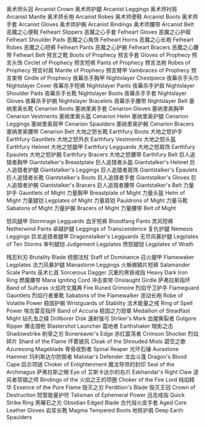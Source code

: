 奥术师头冠 Arcanist Crown
奥术师护腿 Arcanist Leggings
奥术师衬肩 Arcanist Mantle
奥术师长袍 Arcanist Robes
奥术师便鞋 Arcanist Boots
奥术师手套 Arcanist Gloves
奥术师护腕 Arcanist Bindings
奥术师腰带 Arcanist Belt
恶魔之心便鞋 Felheart Slippers
恶魔之心手套 Felheart Gloves
恶魔之心护肩 Felheart Shoulder Pads
恶魔之心角饰 Felheart Horns
恶魔之心长袍 Felheart Robes
恶魔之心短裤 Felheart Pants
恶魔之心护腕 Felheart Bracers
恶魔之心腰带 Felheart Belt
预言之靴 Boots of Prophecy
预言手套 Gloves of Prophecy
预言头饰 Circlet of Prophecy
预言短裤 Pants of Prophecy
预言法袍 Robes of Prophecy
预言衬肩 Mantle of Prophecy
预言臂甲 Vambraces of Prophecy
预言束带 Girdle of Prophecy
夜幕杀手胸甲 Nightslayer Chestpiece
夜幕杀手头巾 Nightslayer Cover
夜幕杀手短裤 Nightslayer Pants
夜幕杀手护肩 Nightslayer Shoulder Pads
夜幕杀手长靴 Nightslayer Boots
夜幕杀手手套 Nightslayer Gloves
夜幕杀手护腕 Nightslayer Bracelets
夜幕杀手腰带 Nightslayer Belt
塞纳里奥长靴 Cenarion Boots
塞纳里奥手套 Cenarion Gloves
塞纳里奥胸甲 Cenarion Vestments
塞纳里奥头盔 Cenarion Helm
塞纳里奥护腿 Cenarion Leggings
塞纳里奥肩甲 Cenarion Spaulders
塞纳里奥护腕 Cenarion Bracers
塞纳里奥腰带 Cenarion Belt
大地之怒长靴 Earthfury Boots
大地之怒护手 Earthfury Gauntlets
大地之怒外衣 Earthfury Vestments
大地之怒头盔 Earthfury Helmet
大地之怒腿甲 Earthfury Legguards
大地之怒肩饰 Earthfury Epaulets
大地之怒护腕 Earthfury Bracers
大地之怒腰带 Earthfury Belt
巨人追猎者胸甲 Giantstalker's Breastplate
巨人追猎者头盔 Giantstalker's Helmet
巨人追猎者护腿 Giantstalker's Leggings
巨人追猎者肩饰 Giantstalker's Epaulets
巨人追猎者长靴 Giantstalker's Boots
巨人追猎者手套 Giantstalker's Gloves
巨人追猎者护腕 Giantstalker's Bracers
巨人追猎者腰带 Giantstalker's Belt
力量护手 Gauntlets of Might
力量胸甲 Breastplate of Might
力量头盔 Helm of Might
力量腿铠 Legplates of Might
力量肩铠 Pauldrons of Might
力量马靴 Sabatons of Might
力量护腕 Bracers of Might
力量腰带 Belt of Might

怒风腿甲 Stormrage Legguards
血牙短裤 Bloodfang Pants
灵风短裤 Netherwind Pants
卓越护腿 Leggings of Transcendence
复仇护腿 Nemesis Leggings
巨龙追猎者腿甲 Dragonstalker's Legguards
无尽风暴护腿 Legplates of Ten Storms
审判腿铠 Judgement Legplates
愤怒腿铠 Legplates of Wrath

残忍利刃 Brutality Blade
统御法杖 Staff of Dominance
召火腿甲 Flamewaker Legplates
法力风暴护腿 Manastorm Leggings
火蜥蜴鳞片短裤 Salamander Scale Pants
巫术匕首 Sorcerous Dagger
沉重的黑铁戒指 Heavy Dark Iron Ring
燃魔腰带 Mana Igniting Cord
冲击束带 Onslaught Girdle
萨弗拉斯指环 Band of Sulfuras
火焰符文魔典 Fire Runed Grimoire
烈焰守卫护手 Flameguard Gauntlets
烈焰行者重靴 Sabatons of the Flamewalker
波动长袍 Robe of Volatile Power
稳固护腕 Wristguards of Stability
法术能量之戒 Ring of Spell Power
埃古雷亚指环 Band of Accuria
稳固之力勋章 Medallion of Steadfast Might
钻孔虫之碟 Drillborer Disk
速射强弓 Striker's Mark
血腥撕裂者 Gutgore Ripper
爆击猎枪 Blastershot Launcher
震地者 Earthshaker
暗影之击 Shadowstrike
削骨之刃 Bonereaver's Edge
赤红震荡者 Crimson Shocker
烈焰碎片 Shard of the Flame
环雾披风 Cloak of the Shrouded Mists
碧空之歌 Azuresong Mageblade
脊骨收割者 Spinal Reaper
光环石锤 Aurastone Hammer
玛利斯达尔防御者 Malistar's Defender
龙血斗篷 Dragon's Blood Cape
启示项链 Choker of Enlightenment
魔法导师的封印 Seal of the Archmagus
萨弗拉斯之眼 Eye of
艾斯卡达尔的右爪 Eskhandar's Right Claw
逐风者禁锢之颅 Bindings of the
火焰之王的项圈 Choker of the Fire Lord
纯焰精华 Essence of the Pure Flame
毁灭之刃 Perdition's Blade
毁灭王冠 Crown of Destruction
短暂能量护符 Talisman of Ephemeral Power
迅击戒指 Quick Strike Ring
黑曜石之刃 Obsidian Edged Blade
古代熔火皮手套 Aged Core Leather Gloves
岩浆长靴 Magma Tempered Boots
地核护肩 Deep Earth Spaulders